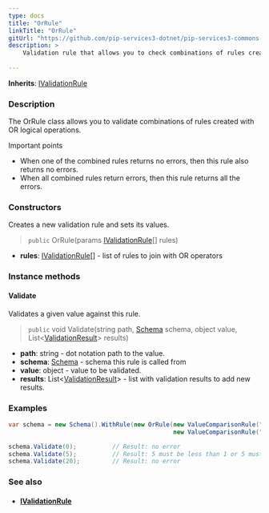 ```yaml
---
type: docs
title: "OrRule"
linkTitle: "OrRule"
gitUrl: "https://github.com/pip-services3-dotnet/pip-services3-commons-dotnet"
description: >
    Validation rule that allows you to check combinations of rules created with OR logical operations.
    
---
```


**Inherits**: [IValidationRule](../ivalidation_rule)

### Description

The OrRule class allows you to validate combinations of rules created with OR logical operations.

Important points

- When one of the combined rules returns no errors, then this rule also returns no errors.
- When all combined rules return errors, then this rule returns all the errors.

### Constructors
Creates a new validation rule and sets its values.

> `public` OrRule(params [IValidationRule](../ivalidation_rule)[] rules)

- **rules**: [IValidationRule](../ivalidation_rule)[] - list of rules to join with OR operators     

### Instance methods

#### Validate
Validates a given value against this rule.

> `public` void Validate(string path, [Schema](../schema) schema, object value, List<[ValidationResult](../validation_result)> results)

- **path**: string - dot notation path to the value.
- **schema**: [Schema](../schema) - schema this rule is called from
- **value**: object - value to be validated.
- **results**: List<[ValidationResult](../validation_result)> - list with validation results to add new results.


### Examples

```cs
var schema = new Schema().WithRule(new OrRule(new ValueComparisonRule("LT", 1), 
                                              new ValueComparisonRule("GT", 10)));

schema.Validate(0);          // Result: no error
schema.Validate(5);          // Result: 5 must be less than 1 or 5 must be more than 10
schema.Validate(20);         // Result: no error

```

### See also
- #### [IValidationRule](../ivalidation_rule)
